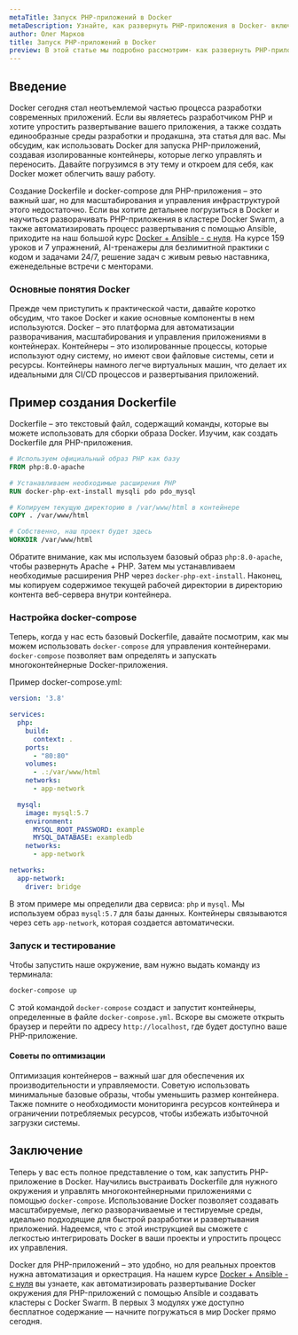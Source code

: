 ```yaml
---
metaTitle: Запуск PHP-приложений в Docker
metaDescription: Узнайте, как развернуть PHP-приложения в Docker- включая создание Dockerfile- настройку docker-compose и оптимизацию среды для разработки и продакшна
author: Олег Марков
title: Запуск PHP-приложений в Docker
preview: В этой статье мы подробно рассмотрим- как развернуть PHP-приложения в Docker. Используя пошаговые инструкции и примеры кода- вы научитесь создавать контейнеризированные среды для разработки и продакшна
---
```


## Введение

Docker сегодня стал неотъемлемой частью процесса разработки современных приложений. Если вы являетесь разработчиком PHP и хотите упростить развертывание вашего приложения, а также создать единообразные среды разработки и продакшна, эта статья для вас. Мы обсудим, как использовать Docker для запуска PHP-приложений, создавая изолированные контейнеры, которые легко управлять и переносить. Давайте погрузимся в эту тему и откроем для себя, как Docker может облегчить вашу работу.

Создание Dockerfile и docker-compose для PHP-приложения – это важный шаг, но для масштабирования и управления инфраструктурой этого недостаточно. Если вы хотите детальнее погрузиться в Docker и научиться разворачивать PHP-приложения в кластере Docker Swarm, а также автоматизировать процесс развертывания с помощью Ansible, приходите на наш большой курс [Docker + Ansible - с нуля](https://purpleschool.ru/course/docker?utm_source=knowledgebase&utm_medium=text&utm_campaign=Zapusk_PHP-prilozheniy_v_Docker). На курсе 159 уроков и 7 упражнений, AI-тренажеры для безлимитной практики с кодом и задачами 24/7, решение задач с живым ревью наставника, еженедельные встречи с менторами.

### Основные понятия Docker

Прежде чем приступить к практической части, давайте коротко обсудим, что такое Docker и какие основные компоненты в нем используются. Docker – это платформа для автоматизации разворачивания, масштабирования и управления приложениями в контейнерах. Контейнеры – это изолированные процессы, которые используют одну систему, но имеют свои файловые системы, сети и ресурсы. Контейнеры намного легче виртуальных машин, что делает их идеальными для CI/CD процессов и развертывания приложений.

## Пример создания Dockerfile

Dockerfile – это текстовый файл, содержащий команды, которые вы можете использовать для сборки образа Docker. Изучим, как создать Dockerfile для PHP-приложения.

```dockerfile
# Используем официальный образ PHP как базу
FROM php:8.0-apache

# Устанавливаем необходимые расширения PHP
RUN docker-php-ext-install mysqli pdo pdo_mysql

# Копируем текущую директорию в /var/www/html в контейнере
COPY . /var/www/html

# Собственно, наш проект будет здесь
WORKDIR /var/www/html
```

Обратите внимание, как мы используем базовый образ `php:8.0-apache`, чтобы развернуть Apache + PHP. Затем мы устанавливаем необходимые расширения PHP через `docker-php-ext-install`. Наконец, мы копируем содержимое текущей рабочей директории в директорию контента веб-сервера внутри контейнера.

### Настройка docker-compose

Теперь, когда у нас есть базовый Dockerfile, давайте посмотрим, как мы можем использовать `docker-compose` для управления контейнерами. `docker-compose` позволяет вам определять и запускать многоконтейнерные Docker-приложения. 

Пример docker-compose.yml:

```yaml
version: '3.8'

services:
  php:
    build:
      context: .
    ports:
      - "80:80"
    volumes:
      - .:/var/www/html
    networks:
      - app-network

  mysql:
    image: mysql:5.7
    environment:
      MYSQL_ROOT_PASSWORD: example
      MYSQL_DATABASE: exampledb
    networks:
      - app-network

networks:
  app-network:
    driver: bridge
```

В этом примере мы определили два сервиса: `php` и `mysql`. Мы используем образ `mysql:5.7` для базы данных. Контейнеры связываются через сеть `app-network`, которая создается автоматически.

### Запуск и тестирование

Чтобы запустить наше окружение, вам нужно выдать команду из терминала:

```bash
docker-compose up
```

С этой командой `docker-compose` создаст и запустит контейнеры, определенные в файле `docker-compose.yml`. Вскоре вы сможете открыть браузер и перейти по адресу `http://localhost`, где будет доступно ваше PHP-приложение.

#### Советы по оптимизации

Оптимизация контейнеров – важный шаг для обеспечения их производительности и управляемости. Советую использовать минимальные базовые образы, чтобы уменьшить размер контейнера. Также помните о необходимости мониторинга ресурсов контейнера и ограничении потребляемых ресурсов, чтобы избежать избыточной загрузки системы.

## Заключение

Теперь у вас есть полное представление о том, как запустить PHP-приложение в Docker. Научились выстраивать Dockerfile для нужного окружения и управлять многоконтейнерными приложениями с помощью `docker-compose`. Использование Docker позволяет создавать масштабируемые, легко разворачиваемые и тестируемые среды, идеально подходящие для быстрой разработки и развертывания приложений. Надеемся, что с этой инструкцией вы сможете с легкостью интегрировать Docker в ваши проекты и упростить процесс их управления.

Docker для PHP-приложений – это удобно, но для реальных проектов нужна автоматизация и оркестрация. На нашем курсе [Docker + Ansible - с нуля](https://purpleschool.ru/course/docker?utm_source=knowledgebase&utm_medium=text&utm_campaign=Zapusk_PHP-prilozheniy_v_Docker) вы узнаете, как автоматизировать развертывание Docker окружения для PHP-приложений с помощью Ansible и создавать кластеры с Docker Swarm. В первых 3 модулях уже доступно бесплатное содержание — начните погружаться в мир Docker прямо сегодня.
